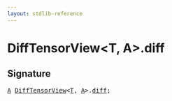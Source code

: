 ```yaml
---
layout: stdlib-reference
---
```


# DiffTensorView<T, A>.diff

## Signature
<pre>
<a href="../index.html#typeparam-A" class="code_type">A</a> <a href="../index.html" class="code_type">DiffTensorView</a>&lt;<a href="../index.html#typeparam-T" class="code_type">T</a>, <a href="../index.html#typeparam-A" class="code_type">A</a>&gt;.<a href=".html" class="code_var">diff</a>;
</pre>

